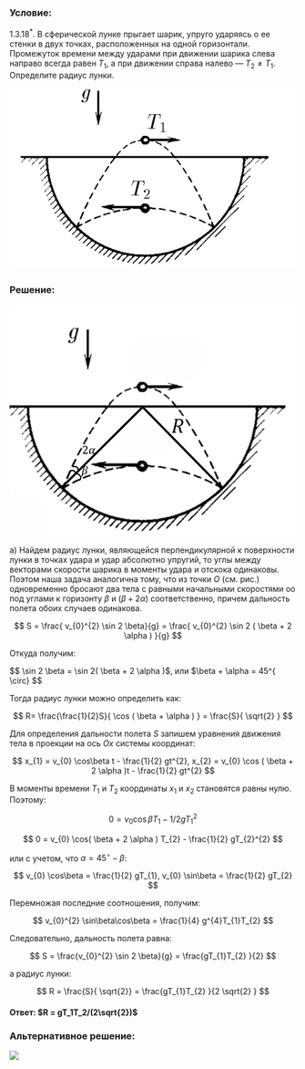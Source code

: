 ###  Условие:

$1.3.18^*.$ В сферической лунке прыгает шарик, упруго ударяясь о ее стенки в двух точках, расположенных на одной горизонтали. Промежуток времени между ударами при движении шарика слева направо всегда равен $T_1$, а при движении справа налево — $T_2 \neq T_1$. Определите радиус лунки.

![ К задаче 1.3.18 |598x378, 34%](../../img/1.3.18/statement.png)

### Решение:

![|932x747, 42%](../../img/1.3.18/drawing.png)

a) Найдем радиус лунки, являющейся перпендикулярной к поверхности лунки в точках удара и удар абсолютно упругий, то углы между векторами скорости шарика в моменты удара и отскока одинаковы. Поэтом наша задача аналогична тому, что из точки $O$ (см. рис.) одновременно бросают два тела с равными начальными скоростями oo под углами к горизонту $\beta$ и $( \beta + 2 \alpha )$ соответственно, причем дальность полета обоих случаев одинакова.

$$
S = \frac{ v_{0}^{2} \sin 2 \beta}{g} = \frac{ v_{0}^{2} \sin 2 ( \beta + 2 \alpha ) }{g}
$$

Откуда получим:

$$
\sin 2 \beta = \sin 2( \beta + 2 \alpha )$, или $\beta + \alpha = 45^{ \circ}
$$

Тогда радиус лунки можно определить как:

$$
R= \frac{\frac{1}{2}S}{ \cos ( \beta + \alpha ) } = \frac{S}{ \sqrt{2} }
$$

Для определения дальности полета $S$ запишем уравнения движения тела в проекции на ось $Ox$ системы координат:

$$
x_{1} = v_{0} \cos\beta t - \frac{1}{2} gt^{2}, x_{2} = v_{0} \cos ( \beta + 2 \alpha )t - \frac{1}{2} gt^{2}
$$

В моменты времени $T_{1}$ и $T_{2}$ координаты $x_{1}$ и $x_{2}$ становятся равны нулю. Поэтому:

$$
0 = v_{0} \cos\beta T_{1} - 1 /2 gT_{1}^{2}
$$

$$
0 = v_{0} \cos( \beta + 2 \alpha ) T_{2} - \frac{1}{2} gT_{2}^{2}
$$

или с учетом, что $\alpha = 45^{ \circ} - \beta$:

$$
v_{0} \cos\beta = \frac{1}{2} gT_{1}, v_{0} \sin\beta = \frac{1}{2} gT_{2}
$$

Перемножая последние соотношения, получим:

$$
v_{0}^{2} \sin\beta\cos\beta = \frac{1}{4} g^{4}T_{1}T_{2}
$$

Следовательно, дальность полета равна:

$$
S = \frac{v_{0}^{2} \sin 2 \beta}{g} = \frac{gT_{1}T_{2} }{2}
$$

а радиус лунки:

$$
R = \frac{S}{ \sqrt{2}} = \frac{gT_{1}T_{2} }{2 \sqrt{2} }
$$

####  Ответ: $R = gT_1T_2/(2\sqrt{2})$

###  Альтернативное решение:

![](https://www.youtube.com/embed/-BVTki6YyRs)